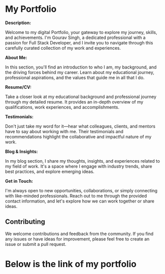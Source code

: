 # My Portfolio
**Description:**

Welcome to my digital Portfolio, your gateway to explore my journey, skills, and achievements. 
I'm Gourav Singh, a dedicated professional with a passion for Full Stack Developer, and I invite you to navigate through this carefully curated collection of my work and experiences.

**About Me:**

In this section, you'll find an introduction to who I am, my background, and the driving forces behind my career. Learn about my educational journey, professional aspirations, and the values that guide me in all that I do.

**Resume/CV:**

Take a closer look at my educational background and professional journey through my detailed resume. It provides an in-depth overview of my qualifications, work experiences, and accomplishments.

**Testimonials:**

Don't just take my word for it—hear what colleagues, clients, and mentors have to say about working with me. Their testimonials and recommendations highlight the collaborative and impactful nature of my work.

**Blog & Insights:**

In my blog section, I share my thoughts, insights, and experiences related to my field of work. It's a space where I engage with industry trends, share best practices, and explore emerging ideas.

**Get in Touch:**

I'm always open to new opportunities, collaborations, or simply connecting with like-minded professionals. Reach out to me through the provided contact information, and let's explore how we can work together or share ideas.

## Contributing

We welcome contributions and feedback from the community. If you find any issues or have ideas for improvement, please feel free to create an issue or submit a pull request.

# Below is the link of my portfolio
